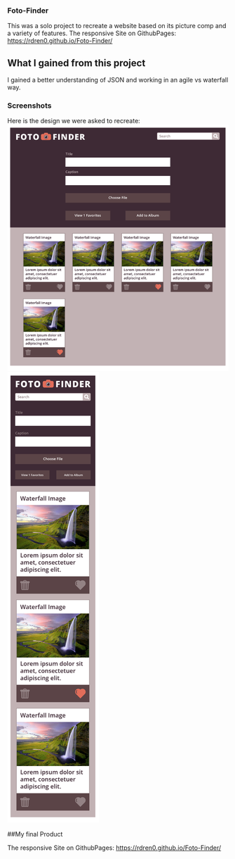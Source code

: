 ### Foto-Finder



This was a solo project to recreate a website based on its picture comp and a variety of features.
The responsive Site on GithubPages:
https://rdren0.github.io/Foto-Finder/
## What I gained from this project
I gained a better understanding of JSON and working in an agile vs waterfall way.
### Screenshots
Here is the design we were asked to recreate:
![Foto-Finder](images/Desktop-Comp.png)
![Foto-Finder](images/Mobile-Comp.png)

##My final Product


The responsive Site on GithubPages:
https://rdren0.github.io/Foto-Finder/
